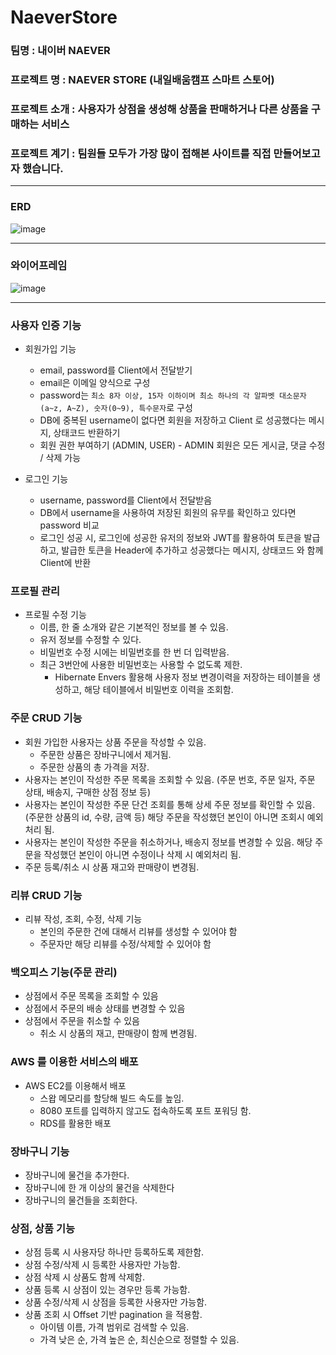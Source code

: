 # NaeverStore
### 팀명 : 내이버 NAEVER 
### 프로젝트 명 : NAEVER STORE (내일배움캠프 스마트 스토어)
### 프로젝트 소개 : 사용자가 상점을 생성해 상품을 판매하거나 다른 상품을 구매하는 서비스 
### 프로젝트 계기 : 팀원들 모두가 가장 많이 접해본 사이트를 직접 만들어보고자 했습니다. 

---
### ERD 
 ![image](https://github.com/NaeverStore/NaeverStore/assets/149165093/3796ff9d-515c-41c9-9d4b-b9c788091659)

---
### 와이어프레임 
![image](https://github.com/NaeverStore/NaeverStore/assets/149165093/464f6409-79af-472c-a9ed-e2187797a9b5)

---
### 사용자 인증 기능 
- 회원가입 기능
  - email, password를 Client에서 전달받기
  - email은  이메일 양식으로 구성
  - password는  `최소 8자 이상, 15자 이하이며 최소 하나의 각 알파벳 대소문자(a~z, A~Z), 숫자(0~9), 특수문자`로 구성
  - DB에 중복된 username이 없다면 회원을 저장하고 Client 로 성공했다는 메시지, 상태코드 반환하기
  - 회원 권한 부여하기 (ADMIN, USER) - ADMIN 회원은 모든 게시글, 댓글 수정 / 삭제 가능

- 로그인 기능
  - username, password를 Client에서 전달받음
  - DB에서 username을 사용하여 저장된 회원의 유무를 확인하고 있다면 password 비교
  - 로그인 성공 시, 로그인에 성공한 유저의 정보와 JWT를 활용하여 토큰을 발급하고, 발급한 토큰을 Header에 추가하고 성공했다는 메시지, 상태코드 와 함께 Client에 반환

### 프로필 관리 
- 프로필 수정 기능
  - 이름, 한 줄 소개와 같은 기본적인 정보를 볼 수 있음.
  - 유저 정보를 수정할 수 있다.
  - 비밀번호 수정 시에는 비밀번호를 한 번 더 입력받음.
  - 최근 3번안에 사용한 비밀번호는 사용할 수 없도록 제한.
    - Hibernate Envers 활용해 사용자 정보 변경이력을 저장하는 테이블을 생성하고, 해당 테이블에서 비밀번호 이력을 조회함.

### 주문 CRUD 기능 
- 회원 가입한 사용자는 상품 주문을 작성할 수 있음.
    - 주문한 상품은 장바구니에서 제거됨.
    - 주문한 상품의 총 가격을 저장.
- 사용자는 본인이 작성한 주문 목록을 조회할 수 있음. (주문 번호, 주문 일자, 주문 상태, 배송지, 구매한 상점 정보 등)
- 사용자는 본인이 작성한 주문 단건 조회를 통해 상세 주문 정보를 확인할 수 있음. (주문한 상품의 id, 수량, 금액 등) 해당 주문을 작성했던 본인이 아니면 조회시 예외처리 됨.
- 사용자는 본인이 작성한 주문을 취소하거나, 배송지 정보를 변경할 수 있음. 해당 주문을 작성했던 본인이 아니면 수정이나 삭제 시 예외처리 됨.
- 주문 등록/취소 시 상품 재고와 판매량이 변경됨.

### 리뷰 CRUD 기능 
- 리뷰 작성, 조회, 수정, 삭제 기능
    - 본인의 주문한 건에 대해서 리뷰를 생성할 수 있어야 함
    - 주문자만 해당 리뷰를 수정/삭제할 수 있어야 함

### 백오피스 기능(주문 관리)
- 상점에서 주문 목록을 조회할 수 있음
- 상점에서 주문의 배송 상태를 변경할 수 있음
- 상점에서 주문을 취소할 수 있음
    - 취소 시 상품의 재고, 판매량이 함께 변경됨.

### AWS 를 이용한 서비스의 배포
- AWS EC2를 이용해서 배포
    - 스왑 메모리를 할당해 빌드 속도를 높임.
    - 8080 포트를 입력하지 않고도 접속하도록 포트 포워딩 함.
    - RDS를 활용한 배포

### 장바구니 기능
- 장바구니에 물건을 추가한다.
- 장바구니에 한 개 이상의 물건을 삭제한다
- 장바구니의 물건들을 조회한다.


### 상점, 상품 기능
- 상점 등록 시 사용자당 하나만 등록하도록 제한함.
- 상점 수정/삭제 시 등록한 사용자만 가능함.
- 상점 삭제 시 상품도 함께 삭제함.
- 상품 등록 시 상점이 있는 경우만 등록 가능함.
- 상품 수정/삭제 시 상점을 등록한 사용자만 가능함.
- 상품 조회 시 Offset 기반 pagination 을 적용함.
    - 아이템 이름, 가격 범위로 검색할 수 있음.
    - 가격 낮은 순, 가격 높은 순, 최신순으로 정렬할 수 있음.

